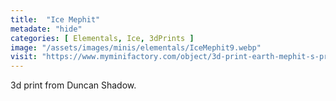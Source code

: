 ```yaml
---
title:  "Ice Mephit"
metadate: "hide"
categories: [ Elementals, Ice, 3dPrints ]
image: "/assets/images/minis/elementals/IceMephit9.webp"
visit: "https://www.myminifactory.com/object/3d-print-earth-mephit-s-pre-supported-148721"
---
```

3d print from Duncan Shadow.